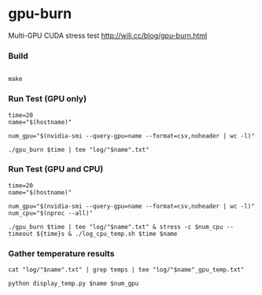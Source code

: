 # gpu-burn
Multi-GPU CUDA stress test
http://wili.cc/blog/gpu-burn.html


### Build

```

make
```

### Run Test (GPU only)
```
time=20
name="$(hostname)"

num_gpu="$(nvidia-smi --query-gpu=name --format=csv,noheader | wc -l)"

./gpu_burn $time | tee "log/"$name".txt"
```

### Run Test (GPU and CPU)

```
time=20
name="$(hostname)"

num_gpu="$(nvidia-smi --query-gpu=name --format=csv,noheader | wc -l)"
num_cpu="$(nproc --all)"

./gpu_burn $time | tee "log/"$name".txt" & stress -c $num_cpu --timeout ${time}s & ./log_cpu_temp.sh $time $name
```

### Gather temperature results

```
cat "log/"$name".txt" | grep temps | tee "log/"$name"_gpu_temp.txt" 

python display_temp.py $name $num_gpu
```